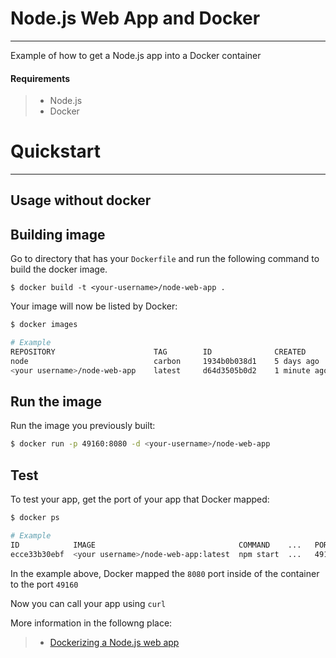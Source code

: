 # Node.js Web App and Docker
---
Example of  how to get a Node.js app into a Docker container

#### Requirements
>- Node.js
>- Docker 
# Quickstart
---
## Usage without docker

## Building image

Go to directory that has your `Dockerfile` and run the following command to build the docker image.

`$ docker build -t <your-username>/node-web-app .`

Your image will now be listed by Docker:

``` bash
$ docker images

# Example
REPOSITORY                      TAG        ID              CREATED
node                            carbon     1934b0b038d1    5 days ago
<your username>/node-web-app    latest     d64d3505b0d2    1 minute ago
```

## Run the image

Run the image you previously built:

``` bash
$ docker run -p 49160:8080 -d <your-username>/node-web-app
```
## Test

To test your app, get the port of your app that Docker mapped:

``` bash
$ docker ps

# Example
ID            IMAGE                                COMMAND    ...   PORTS
ecce33b30ebf  <your username>/node-web-app:latest  npm start  ...   49160->8080
```

In the example above, Docker mapped the `8080` port inside of the container to the port `49160`

Now you can call your app using `curl`

More information in the followng place:

>- [Dockerizing a Node.js web app](https://nodejs.org/en/docs/guides/nodejs-docker-webapp/)